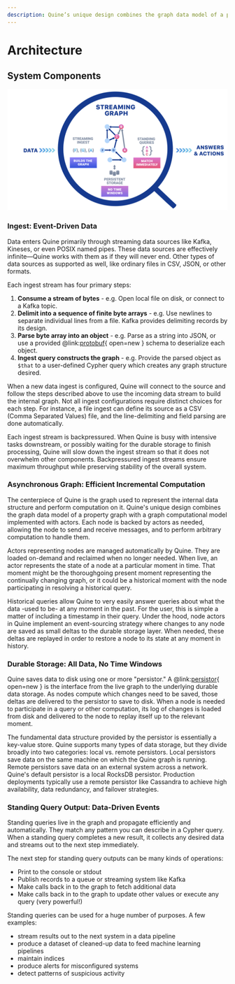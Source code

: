 ```yaml
---
description: Quine’s unique design combines the graph data model of a property graph with a graph computational model implemented with actors
---
```

# Architecture

## System Components

![architecture diagram](architecture-diagram.png)

### Ingest: Event-Driven Data

Data enters Quine primarily through streaming data sources like Kafka, Kineses, or even POSIX named pipes. These data sources are effectively infinite—Quine works with them as if they will never end. Other types of data sources as supported as well, like ordinary files in CSV, JSON, or other formats.

Each ingest stream has four primary steps:

1. **Consume a stream of bytes** - e.g. Open local file on disk, or connect to a Kafka topic.
2. **Delimit into a sequence of finite byte arrays** - e.g. Use newlines to separate individual lines from a file. Kafka provides delimiting records by its design.
3. **Parse byte array into an object** - e.g. Parse as a string into JSON, or use a provided @link:[protobuf](https://developers.google.com/protocol-buffers){ open=new } schema to deserialize each object.
4. **Ingest query constructs the graph** - e.g. Provide the parsed object as `$that` to a user-defined Cypher query which creates any graph structure desired.

When a new data ingest is configured, Quine will connect to the source and follow the steps described above to use the incoming data stream to build the internal graph. Not all ingest configurations require distinct choices for each step. For instance, a file ingest can define its source as a CSV (Comma Separated Values) file, and the line-delimiting and field parsing are done automatically.

Each ingest stream is backpressured. When Quine is busy with intensive tasks downstream, or possibly waiting for the durable storage to finish processing, Quine will slow down the ingest stream so that it does not overwhelm other components. Backpressured ingest streams ensure maximum throughput while preserving stability of the overall system.

### Asynchronous Graph: Efficient Incremental Computation

The centerpiece of Quine is the graph used to represent the internal data structure and perform computation on it. Quine's unique design combines the graph data model of a property graph with a graph computational model implemented with actors. Each node is backed by actors as needed, allowing the node to send and receive messages, and to perform arbitrary computation to handle them.

Actors representing nodes are managed automatically by Quine. They are loaded on-demand and reclaimed when no longer needed. When live, an actor represents the state of a node at a particular moment in time. That moment might be the thoroughgoing present moment representing the continually changing graph, or it could be a historical moment with the node participating in resolving a historical query.

Historical queries allow Quine to very easily answer queries about what the data -used to be- at any moment in the past. For the user, this is simple a matter of including a timestamp in their query. Under the hood, node actors in Quine implement an event-sourcing strategy where changes to any node are saved as small deltas to the durable storage layer. When needed, these deltas are replayed in order to restore a node to its state at any moment in history.

### Durable Storage: All Data, No Time Windows

Quine saves data to disk using one or more "persistor." A @link:[persistor](https://english.stackexchange.com/a/206980/120983){ open=new } is the interface from the live graph to the underlying durable data storage. As nodes compute which changes need to be saved, those deltas are delivered to the persistor to save to disk. When a node is needed to participate in a query or other computation, its log of changes is loaded from disk and delivered to the node to replay itself up to the relevant moment.

The fundamental data structure provided by the persistor is essentially a key-value store. Quine supports many types of data storage, but they divide broadly into two categories: local vs. remote persistors. Local persistors save data on the same machine on which the Quine graph is running. Remote persistors save data on an external system across a network. Quine's default persistor is a local RocksDB persistor. Production deployments typically use a remote persistor like Cassandra to achieve high availability, data redundancy, and failover strategies.

### Standing Query Output: Data-Driven Events

Standing queries live in the graph and propagate efficiently and automatically. They match any pattern you can describe in a Cypher query. When a standing query completes a new result, it collects any desired data and streams out to the next step immediately.

The next step for standing query outputs can be many kinds of operations:

- Print to the console or stdout
- Publish records to a queue or streaming system like Kafka
- Make calls back in to the graph to fetch additional data
- Make calls back in to the graph to update other values or execute any query (very powerful!)

Standing queries can be used for a huge number of purposes. A few examples:

- stream results out to the next system in a data pipeline
- produce a dataset of cleaned-up data to feed machine learning pipelines
- maintain indices
- produce alerts for misconfigured systems
- detect patterns of suspicious activity


<!-- TODO
## Code Components

( Diagram like what I drew for Ethan in the library )

### GraphService

### Quine App

### Persistor

### GraphShard

### Node Actor

-->
